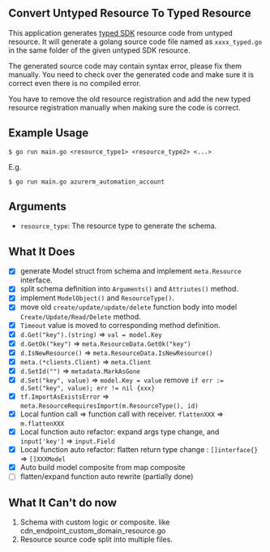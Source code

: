 ## Convert Untyped Resource To Typed Resource

This application generates [typed SDK](../../sdk) resource code from untyped resource. It will generate a golang source code file named as `xxxx_typed.go` in the same folder of the given untyped SDK resource.

The generated source code may contain syntax error, please fix them manually. You need to check over the generated code and make sure it is correct even there is no compiled error.

You have to remove the old resource registration and add the new typed resource registration manually when making sure the code is correct.

## Example Usage

```
$ go run main.go <resource_type1> <resource_type2> <...>
```

E.g.

```
$ go run main.go azurerm_automation_account
```

## Arguments

* `resource_type`: The resource type to generate the schema. 

## What It Does
- [x] generate Model struct from schema and implement `meta.Resource` interface.
- [x] split schema definition into `Arguments()` and `Attriutes()` method.
- [x] implement `ModelObject()` and `ResourceType()`.
- [x] move old `create/update/update/delete` function body into model `Create/Update/Read/Delete` method.
- [x] `Timeout` value is moved to corresponding method definition.
- [x] `d.Get("key").(string)` => `val = model.Key`
- [x] `d.GetOk("key")` => `meta.ResourceData.GetOk("key")`
- [x] `d.IsNewResource()` => `meta.ResourceData.IsNewResource()`
- [x] `meta.(*clients.Client)` => `meta.Client`
- [x] `d.SetId("")` => `metadata.MarkAsGone`
- [x] `d.Set("key", value)` => `model.Key = value`  remove `if err := d.Set("key", value); err != nil {xxx}`
- [x] `tf.ImportAsExistsError` => `meta.ResourceRequiresImport(m.ResourceType(), id)`
- [x] Local funtion call => function call with receiver. `flattenXXX` => `m.flattenXXX`
- [x] Local function auto refactor: expand args type change, and `input['key']` => `input.Field`
- [x] Local function auto refactor: flatten return type change : `[]interface{}` => `[]XXXModel`
- [x] Auto build model composite from map composite
- [ ] flatten/expand function auto rewrite (partially done)

## What It Can't do now
1. Schema with custom logic or composite. like cdn_endpoint_custom_domain_resource.go
2. Resource source code split into multiple files.
